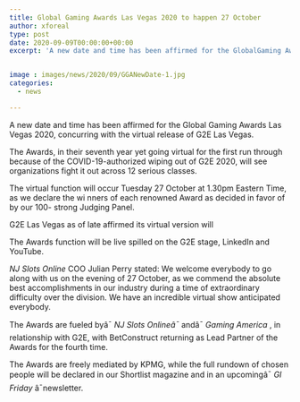 ```yaml
---
title: Global Gaming Awards Las Vegas 2020 to happen 27 October
author: xforeal 
type: post
date: 2020-09-09T00:00:00+00:00
excerpt: 'A new date and time has been affirmed for the GlobalGaming Awards Las Vegas 2020, concurring with the virtual release of G2E Las Vegas '


image : images/news/2020/09/GGANewDate-1.jpg
categories:
  - news

---
```

<span data-contrast="none">A new date and time has been affirmed for the Global </span><span data-contrast="none">Gaming Awards Las Vegas 2020, concurring with the virtual release of G2E Las Vegas. </span><span data-ccp-props="{" />

<span data-contrast="none">The Awards, in their seventh year yet going </span><span data-contrast="none">virtual </span><span data-contrast="none">for the first run through because of the COVID-19-authorized wiping out of G2E 2020, will see organizations fight it out across 12 serious classes. </span><span data-ccp-props="{" />

<span data-contrast="none">The virtual function will occur </span><span data-contrast="none">Tuesday </span><span data-contrast="none">27 October at 1.30pm Eastern Time, as we declare the wi </span><span data-contrast="none">nners of each renowned Award </span> <span data-contrast="none">as decided in favor of by our </span><span data-contrast="none" /><span data-contrast="none">100- </span><span data-contrast="none">strong </span><span data-contrast="none">Judging Panel. </span><span data-ccp-props="{" />

<span data-contrast="none">G2E Las Vegas as of late affirmed its virtual version will </span>

<span data-contrast="none">The Awards function will be live spilled on the G2E stage, LinkedIn and YouTube. </span><span data-ccp-props="{" />

_<span data-contrast="none">NJ Slots Online </span>_<span data-contrast="none">COO Julian Perry stated: We welcome everybody to go along with us on the evening of 27 October, as we commend the absolute best accomplishments in our industry during a time of extraordinary difficulty over the division. We have an incredible virtual show anticipated everybody. </span><span data-ccp-props="{" />

<span data-contrast="none">The Awards are fueled byâ¯ </span>_<span data-contrast="none">NJ Slots Onlineâ¯ </span>_<span data-contrast="none">andâ¯ </span>_<span data-contrast="none">Gaming America </span>_<span data-contrast="none">, in relationship with G2E, with </span><span data-contrast="none">BetConstruct </span><span data-contrast="none">returning as Lead Partner of the Awards for the fourth time. </span><span data-ccp-props="{" />

<span data-contrast="none">The Awards are freely mediated by KPMG, while the full rundown of chosen people will be declared in our Shortlist magazine and in an upcomingâ¯ </span>_<span data-contrast="none">GI Friday </span>_<span data-contrast="none">â¯newsletter. </span><span data-ccp-props="{" />